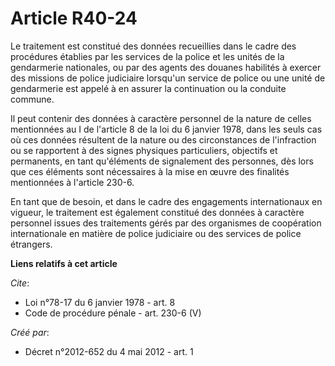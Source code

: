 # Article R40-24

Le traitement est constitué des données recueillies dans le cadre des procédures établies par les services de la police et
les unités de la gendarmerie nationales, ou par des agents des douanes habilités à exercer des missions de police judiciaire
lorsqu'un service de police ou une unité de gendarmerie est appelé à en assurer la continuation ou la conduite commune. 

Il peut contenir des données à caractère personnel de la nature de celles mentionnées au I de l'article 8 de la loi du 6
janvier 1978, dans les seuls cas où ces données résultent de la nature ou des circonstances de l'infraction ou se rapportent
à des signes physiques particuliers, objectifs et permanents, en tant qu'éléments de signalement des personnes, dès lors que
ces éléments sont nécessaires à la mise en œuvre des finalités mentionnées à l'article 230-6. 

En tant que de besoin, et dans le cadre des engagements internationaux en vigueur, le traitement est également constitué des
données à caractère personnel issues des traitements gérés par des organismes de coopération internationale en matière de
police judiciaire ou des services de police étrangers.

**Liens relatifs à cet article**

_Cite_:

  - Loi n°78-17 du 6 janvier 1978 - art. 8
  - Code de procédure pénale - art. 230-6 (V)

_Créé par_:

  - Décret n°2012-652 du 4 mai 2012 - art. 1
